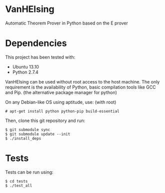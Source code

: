VanHElsing
==========

Automatic Theorem Prover in Python based on the E prover

Dependencies
============

This project has been tested with:
* Ubuntu 13.10
* Python 2.7.4

VanHElsing can be used without root access to the host machine. The only
requirement is the availability of Python, basic compilation tools like GCC and
Pip. (the alternative package manager for python)

On any Debian-like OS using aptitude, use: (with root)

```
# apt-get install python python-pip build-essential
```

Then, clone this git repository and run:

```
$ git submodule sync
$ git submodule update --init
$ ./install_deps
```

Tests
=====

Tests can be run using:

```
$ cd tests
$ ./test_all
```
